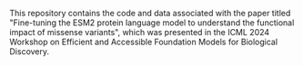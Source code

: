 This repository contains the code and data associated with the paper titled "Fine-tuning the ESM2 protein language model to understand the functional impact of missense variants", which was presented in the ICML 2024 Workshop on Efficient and Accessible Foundation Models for Biological Discovery. 

